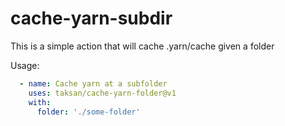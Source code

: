 # cache-yarn-subdir

This is a simple action that will cache .yarn/cache given a folder

Usage:

```yaml
  - name: Cache yarn at a subfolder
    uses: taksan/cache-yarn-folder@v1
    with:
      folder: './some-folder'
```
          
